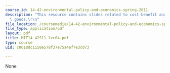 ```yaml
---
course_id: 14-42-environmental-policy-and-economics-spring-2011
description: "This resource contains slides related to cost-benefit analysis and public\
  \ goods.\r\n"
file_location: /coursemedia/14-42-environmental-policy-and-economics-spring-2011/c0018dc1158e578f37e75a4ef7e3c073_MIT14_42S11_lec04.pdf
file_type: application/pdf
layout: pdf
title: MIT14_42S11_lec04.pdf
type: course
uid: c0018dc1158e578f37e75a4ef7e3c073

---
```

None